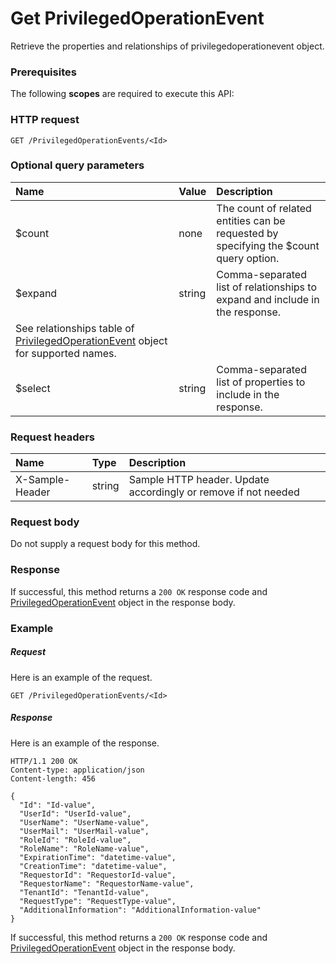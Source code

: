 # Get PrivilegedOperationEvent

Retrieve the properties and relationships of privilegedoperationevent object.
### Prerequisites
The following **scopes** are required to execute this API: 
### HTTP request
<!-- { "blockType": "ignored" } -->
```http
GET /PrivilegedOperationEvents/<Id>
```
### Optional query parameters
|Name|Value|Description|
|:---------------|:--------|:-------|
|$count|none|The count of related entities can be requested by specifying the $count query option.|
|$expand|string|Comma-separated list of relationships to expand and include in the response. 
See relationships table of [PrivilegedOperationEvent](../resources/privilegedoperationevent.md) object for supported names. |
|$select|string|Comma-separated list of properties to include in the response.|

### Request headers
| Name       | Type | Description|
|:-----------|:------|:----------|
| X-Sample-Header  | string  | Sample HTTP header. Update accordingly or remove if not needed|

### Request body
Do not supply a request body for this method.
### Response
If successful, this method returns a `200 OK` response code and [PrivilegedOperationEvent](../resources/privilegedoperationevent.md) object in the response body.
### Example
##### Request
Here is an example of the request.
<!-- {
  "blockType": "request",
  "name": "get_privilegedoperationevent"
}-->
```http
GET /PrivilegedOperationEvents/<Id>
```
##### Response
Here is an example of the response.
<!-- {
  "blockType": "response",
  "truncated": false,
  "@odata.type": "microsoft.graph.privilegedoperationevent"
} -->
```http
HTTP/1.1 200 OK
Content-type: application/json
Content-length: 456

{
  "Id": "Id-value",
  "UserId": "UserId-value",
  "UserName": "UserName-value",
  "UserMail": "UserMail-value",
  "RoleId": "RoleId-value",
  "RoleName": "RoleName-value",
  "ExpirationTime": "datetime-value",
  "CreationTime": "datetime-value",
  "RequestorId": "RequestorId-value",
  "RequestorName": "RequestorName-value",
  "TenantId": "TenantId-value",
  "RequestType": "RequestType-value",
  "AdditionalInformation": "AdditionalInformation-value"
}
```
If successful, this method returns a `200 OK` response code and [PrivilegedOperationEvent](../resources/privilegedoperationevent.md) object in the response body.

<!-- uuid: a34a2f41-1482-439f-a09d-8176e6235e7a
2015-10-19 08:46:48 UTC -->
<!-- {
  "type": "#page.annotation",
  "description": "Get PrivilegedOperationEvent",
  "keywords": "",
  "section": "documentation",
  "tocPath": ""
}-->
